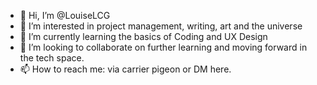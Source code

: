 - 👋 Hi, I’m @LouiseLCG
- 👀 I’m interested in project management, writing, art and the universe
- 🌱 I’m currently learning the basics of Coding and UX Design
- 💞️ I’m looking to collaborate on further learning and moving forward in the tech space.
- 📫 How to reach me: via carrier pigeon or DM here.

<!---
LouiseLCG/LouiseLCG is a ✨ special ✨ repository because its `README.md` (this file) appears on your GitHub profile.
You can click the Preview link to take a look at your changes.
--->
